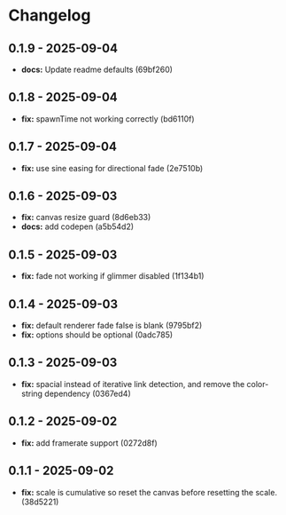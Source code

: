 # Changelog

## 0.1.9 - 2025-09-04

- __docs:__ Update readme defaults (69bf260)

## 0.1.8 - 2025-09-04

- __fix:__ spawnTime not working correctly (bd6110f)

## 0.1.7 - 2025-09-04

- __fix:__ use sine easing for directional fade (2e7510b)

## 0.1.6 - 2025-09-03

- __fix:__ canvas resize guard (8d6eb33)
- __docs:__ add codepen (a5b54d2)

## 0.1.5 - 2025-09-03

- __fix:__ fade not working if glimmer disabled (1f134b1)

## 0.1.4 - 2025-09-03

- __fix:__ default renderer fade false is blank (9795bf2)
- __fix:__ options should be optional (0adc785)

## 0.1.3 - 2025-09-03

- __fix:__ spacial instead of iterative link detection, and remove the color-string dependency (0367ed4)

## 0.1.2 - 2025-09-02

- __fix:__ add framerate support (0272d8f)

## 0.1.1 - 2025-09-02

- __fix:__ scale is cumulative so reset the canvas before resetting the scale. (38d5221)
